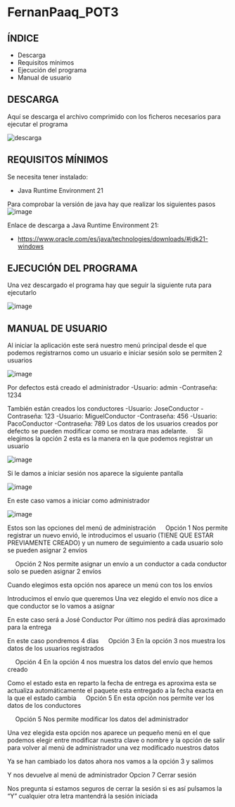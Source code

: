 # FernanPaaq_POT3
## ÍNDICE
- Descarga
- Requisitos mínimos
- Ejecución del programa
- Manual de usuario

## DESCARGA
Aquí se descarga el archivo comprimido con los ficheros necesarios para ejecutar el programa

![descarga](https://github.com/DanielRosaIzquierdo/HotelMartos/assets/150911084/e0299ef7-2fc4-499d-81f8-6fcaea7b8af8)

## REQUISITOS MÍNIMOS
Se necesita tener instalado:
- Java Runtime Environment 21

Para comprobar la versión de java hay que realizar los siguientes pasos
![image](https://github.com/DanielRosaIzquierdo/HotelMartos/assets/150911084/cf510298-8656-41d1-8e73-c144cad28f25)

Enlace de descarga a Java Runtime Environment 21:
- https://www.oracle.com/es/java/technologies/downloads/#jdk21-windows

## EJECUCIÓN DEL PROGRAMA

Una vez descargado el programa hay que seguir la siguiente ruta para ejecutarlo

![image](https://github.com/DanielRosaIzquierdo/HotelMartos/assets/150911084/4c81fdd8-d063-4489-b032-e2a340e0d6cf)


## MANUAL DE USUARIO
Al iniciar la aplicación este será nuestro menú principal desde el que podemos registrarnos como un usuario e iniciar sesión solo se permiten 2 usuarios

![image](https://github.com/DanielRosaIzquierdo/FernanPaaq_POT3/assets/150911084/05066754-840c-44c8-b896-8982a1149722)

 
Por defectos está creado el administrador
-Usuario: admin
-Contraseña: 1234

También están creados los conductores
-Usuario: JoseConductor 
-Contraseña: 123
-Usuario: MiguelConductor
-Contraseña: 456
-Usuario: PacoConductor
-Contraseña: 789
Los datos de los usuarios creados por defecto se pueden modificar como se mostrara mas adelante.
 
Si elegimos la opción 2 esta es la manera en la que podemos registrar un usuario


![image](https://github.com/DanielRosaIzquierdo/FernanPaaq_POT3/assets/150911084/2fcc40e1-cd9b-4883-a81d-86ada28a4809)









Si le damos a iniciar sesión nos aparece la siguiente pantalla

![image](https://github.com/DanielRosaIzquierdo/FernanPaaq_POT3/assets/150911084/24378809-483e-493d-965f-64041cc33e8f)

En este caso vamos a iniciar como administrador

![image](https://github.com/DanielRosaIzquierdo/FernanPaaq_POT3/assets/150911084/5e741d1c-214d-45a0-8973-ccf2175b8063)


Estos son las opciones del menú de administración
 
Opción 1 
Nos permite registrar un nuevo envió, le introducimos el usuario (TIENE QUE ESTAR PREVIAMENTE CREADO) y un numero de seguimiento a cada usuario solo se pueden asignar 2 envíos
 
 
Opción 2
Nos permite asignar un envío a un conductor a cada conductor solo se pueden asignar 2 envíos

Cuando elegimos esta opción nos aparece un menú con tos los envíos
 
Introducimos el envío que queremos 
Una vez elegido el envío nos dice a que conductor se lo vamos a asignar
 
En este caso será a José Conductor
Por último nos pedirá días aproximado para la entrega
 
En este caso pondremos 4 días
 
Opción 3
En la opción 3 nos muestra los datos de los usuarios registrados
 
 
Opción 4
En la opción 4 nos muestra los datos del envío que hemos creado
 
Como el estado esta en reparto la fecha de entrega es aproxima esta se actualiza automáticamente el paquete esta entregado a la fecha exacta en la que el estado cambia
 
Opción 5 
En esta opción nos permite ver los datos de los conductores
 
 
Opción 5 
Nos permite modificar los datos del administrador
 
Una vez elegida esta opción nos aparece un pequeño menú en el que podemos elegir entre modificar nuestra clave o nombre y la opción de salir para volver al menú de administrador una vez modificado nuestros datos
 
 
Ya se han cambiado los datos ahora nos vamos a la opción 3 y salimos
 
Y nos devuelve al menú de administrador
Opcion 7
Cerrar sesión 
 
Nos pregunta si estamos seguros de cerrar la sesión si es así pulsamos la “Y” cualquier otra letra mantendrá la sesión iniciada
